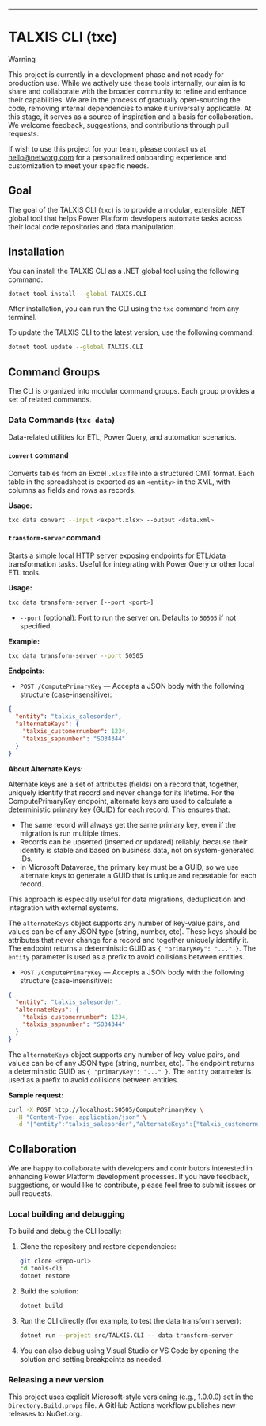 ---
# TALXIS CLI (txc)

> [!WARNING]
> This project is currently in a development phase and not ready for production use.
> While we actively use these tools internally, our aim is to share and collaborate with the broader community to refine and enhance their capabilities.
> We are in the process of gradually open-sourcing the code, removing internal dependencies to make it universally applicable.
> At this stage, it serves as a source of inspiration and a basis for collaboration.
> We welcome feedback, suggestions, and contributions through pull requests.

If wish to use this project for your team, please contact us at hello@networg.com for a personalized onboarding experience and customization to meet your specific needs.

## Goal


The goal of the TALXIS CLI (`txc`) is to provide a modular, extensible .NET global tool that helps Power Platform developers automate tasks across their local code repositories and data manipulation.

## Installation

You can install the TALXIS CLI as a .NET global tool using the following command:

```sh
dotnet tool install --global TALXIS.CLI
```

After installation, you can run the CLI using the `txc` command from any terminal.

To update the TALXIS CLI to the latest version, use the following command:

```sh
dotnet tool update --global TALXIS.CLI
```

## Command Groups

The CLI is organized into modular command groups. Each group provides a set of related commands.

### Data Commands (`txc data`)

Data-related utilities for ETL, Power Query, and automation scenarios.

#### `convert` command

Converts tables from an Excel `.xlsx` file into a structured CMT format. Each table in the spreadsheet is exported as an `<entity>` in the XML, with columns as fields and rows as records.

**Usage:**

```sh
txc data convert --input <export.xlsx> --output <data.xml>
```

#### `transform-server` command

Starts a simple local HTTP server exposing endpoints for ETL/data transformation tasks. Useful for integrating with Power Query or other local ETL tools.

**Usage:**

```sh
txc data transform-server [--port <port>]
```

- `--port` (optional): Port to run the server on. Defaults to `50505` if not specified.

**Example:**

```sh
txc data transform-server --port 50505
```


**Endpoints:**

- `POST /ComputePrimaryKey` — Accepts a JSON body with the following structure (case-insensitive):

```json
{
  "entity": "talxis_salesorder",
  "alternateKeys": {
    "talxis_customernumber": 1234,
    "talxis_sapnumber": "SO34344"
  }
}
```

**About Alternate Keys:**

Alternate keys are a set of attributes (fields) on a record that, together, uniquely identify that record and never change for its lifetime. For the ComputePrimaryKey endpoint, alternate keys are used to calculate a deterministic primary key (GUID) for each record. This ensures that:

- The same record will always get the same primary key, even if the migration is run multiple times.
- Records can be upserted (inserted or updated) reliably, because their identity is stable and based on business data, not on system-generated IDs.
- In Microsoft Dataverse, the primary key must be a GUID, so we use alternate keys to generate a GUID that is unique and repeatable for each record.

This approach is especially useful for data migrations, deduplication and integration with external systems.

The `alternateKeys` object supports any number of key-value pairs, and values can be of any JSON type (string, number, etc). These keys should be attributes that never change for a record and together uniquely identify it. The endpoint returns a deterministic GUID as `{ "primaryKey": "..." }`. The `entity` parameter is used as a prefix to avoid collisions between entities.

- `POST /ComputePrimaryKey` — Accepts a JSON body with the following structure (case-insensitive):

```json
{
  "entity": "talxis_salesorder",
  "alternateKeys": {
    "talxis_customernumber": 1234,
    "talxis_sapnumber": "SO34344"
  }
}
```

The `alternateKeys` object supports any number of key-value pairs, and values can be of any JSON type (string, number, etc). The endpoint returns a deterministic GUID as `{ "primaryKey": "..." }`. The `entity` parameter is used as a prefix to avoid collisions between entities.

**Sample request:**

```sh
curl -X POST http://localhost:50505/ComputePrimaryKey \
  -H "Content-Type: application/json" \
  -d '{"entity":"talxis_salesorder","alternateKeys":{"talxis_customernumber":1234,"talxis_sapnumber":"SO34344"}}'
```



## Collaboration
We are happy to collaborate with developers and contributors interested in enhancing Power Platform development processes. If you have feedback, suggestions, or would like to contribute, please feel free to submit issues or pull requests.

### Local building and debugging

To build and debug the CLI locally:

1. Clone the repository and restore dependencies:
   ```sh
   git clone <repo-url>
   cd tools-cli
   dotnet restore
   ```
2. Build the solution:
   ```sh
   dotnet build
   ```
3. Run the CLI directly (for example, to test the data transform server):
   ```sh
   dotnet run --project src/TALXIS.CLI -- data transform-server
   ```
4. You can also debug using Visual Studio or VS Code by opening the solution and setting breakpoints as needed.

### Releasing a new version

This project uses explicit Microsoft-style versioning (e.g., 1.0.0.0) set in the `Directory.Build.props` file. A GitHub Actions workflow publishes new releases to NuGet.org.
